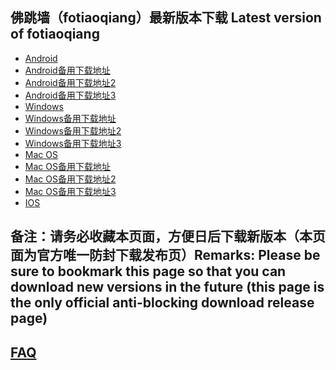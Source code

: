 
## 佛跳墙（fotiaoqiang）最新版本下载 Latest version of fotiaoqiang
- <a href="https://getfotiaoqiang.cf/downloads/2.7.4/fotiaoqiang-v2.7.4-1.apk"> Android </a>
- <a href="https://s3.amazonaws.com/fotiaoqiang/fotiaoqiang-v2.7.4-1.apk"> Android备用下载地址 </a>
- <a href="https://gitlab.com/fotiaoqiang/download/-/blob/master/fotiaoqiang-v2.7.4-1.apk"> Android备用下载地址2 </a>
- <a href="https://github.com/getfotiaoqiang/download/releases/download/V2.7.4/fotiaoqiang-v2.7.4-1.apk"> Android备用下载地址3 </a>
- <a href="https://getfotiaoqiang.cf/downloads/2.7.4/fotiaoqiang-2.7.4-1-Setup.exe"> Windows </a>
- <a href="https://s3.amazonaws.com/fotiaoqiang/fotiaoqiang-2.7.4-1-Setup.exe"> Windows备用下载地址 </a>
- <a href="https://gitlab.com/fotiaoqiang/download/-/blob/master/fotiaoqiang-2.7.4-1-Setup.exe"> Windows备用下载地址2 </a>
- <a href="https://github.com/getfotiaoqiang/download/releases/download/V2.7.4/fotiaoqiang-2.7.4-1-Setup.exe"> Windows备用下载地址3 </a>
- <a href="https://getfotiaoqiang.cf/downloads/2.7.2/v272-1_fotiaoqiang_darwin_amd64_install.pkg"> Mac OS </a>
- <a href="https://s3.amazonaws.com/fotiaoqiang/v272-1_fotiaoqiang_darwin_amd64_install.pkg"> Mac OS备用下载地址 </a>
- <a href="https://gitlab.com/fotiaoqiang/download/-/blob/master/v272-1_fotiaoqiang_darwin_amd64_install.pkg"> Mac OS备用下载地址2 </a>
- <a href="https://github.com/getfotiaoqiang/download/releases/download/V2.7.2/v272-1_fotiaoqiang_darwin_amd64_install.pkg"> Mac OS备用下载地址3 </a>
- <a href="https://www.qingfengwuhan.com/download/ios/"> IOS </a> 

## 备注：请务必收藏本页面，方便日后下载新版本（本页面为官方唯一防封下载发布页）Remarks: Please be sure to bookmark this page so that you can download new versions in the future (this page is the only official anti-blocking download release page)

## <a href="https://github.com/getfotiaoqiang/fotiaoqiang/wiki/FAQ">FAQ</a>
